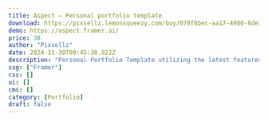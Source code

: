 ```yaml
---
title: Aspect — Personal portfolio template
download: https://pixsellz.lemonsqueezy.com/buy/078f8bec-aa17-4900-8de3-7831f2cfb5b2?aff=YGGpO5
demo: https://aspect.framer.ai/
price: 38
author: "Pixsellz"
date: 2024-11-30T09:45:38.922Z
description: "Personal Portfolio Template utilizing the latest features of Framer"
ssg: ["Framer"]
css: []
ui: []
cms: []
category: [Portfolio]
draft: false
---
```

